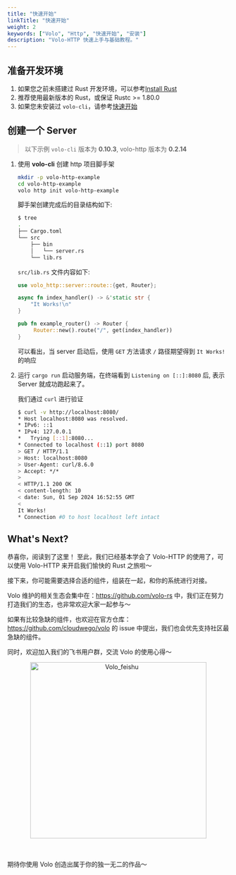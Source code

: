 ```yaml
---
title: "快速开始"
linkTitle: "快速开始"
weight: 2
keywords: ["Volo", "Http", "快速开始", "安装"]
description: "Volo-HTTP 快速上手与基础教程。"
---
```


## 准备开发环境

1. 如果您之前未搭建过 Rust 开发环境，可以参考[Install Rust](https://www.rust-lang.org/tools/install)
2. 推荐使用最新版本的 Rust，或保证 Rustc >= 1.80.0
3. 如果您未安装过 `volo-cli`，请参考[快速开始](https://www.cloudwego.io/zh/docs/volo/cli/getting-started/)

## 创建一个 Server

> 以下示例 `volo-cli` 版本为 **0.10.3**, volo-http 版本为 **0.2.14**

1. 使用 **volo-cli** 创建 http 项目脚手架

   ```bash
   mkdir -p volo-http-example
   cd volo-http-example
   volo http init volo-http-example
   ```

   脚手架创建完成后的目录结构如下:

   ```bash
   $ tree
   .
   ├── Cargo.toml
   └── src
       ├── bin
       │   └── server.rs
       └── lib.rs
   ```

   `src/lib.rs` 文件内容如下:

   ```rust
   use volo_http::server::route::{get, Router};

   async fn index_handler() -> &'static str {
       "It Works!\n"
   }

   pub fn example_router() -> Router {
        Router::new().route("/", get(index_handler))
   }
   ```

   可以看出，当 server 启动后，使用 `GET` 方法请求 `/` 路径期望得到 `It Works!` 的响应

2. 运行 `cargo run` 启动服务端，在终端看到 `Listening on [::]:8080` 后, 表示 Server 就成功跑起来了。
   
   我们通过 `curl` 进行验证

   ```bash
   $ curl -v http://localhost:8080/
   * Host localhost:8080 was resolved.
   * IPv6: ::1
   * IPv4: 127.0.0.1
   *   Trying [::1]:8080...
   * Connected to localhost (::1) port 8080
   > GET / HTTP/1.1
   > Host: localhost:8080
   > User-Agent: curl/8.6.0
   > Accept: */*
   >
   < HTTP/1.1 200 OK
   < content-length: 10
   < date: Sun, 01 Sep 2024 16:52:55 GMT
   <
   It Works!
   * Connection #0 to host localhost left intact
   ```

## What's Next?

恭喜你，阅读到了这里！ 至此，我们已经基本学会了 Volo-HTTP 的使用了，可以使用 Volo-HTTP 来开启我们愉快的 Rust 之旅啦～

接下来，你可能需要选择合适的组件，组装在一起，和你的系统进行对接。

Volo 维护的相关生态会集中在：<https://github.com/volo-rs> 中，我们正在努力打造我们的生态，也非常欢迎大家一起参与～

如果有比较急缺的组件，也欢迎在官方仓库：<https://github.com/cloudwego/volo> 的 issue 中提出，我们也会优先支持社区最急缺的组件。

同时，欢迎加入我们的飞书用户群，交流 Volo 的使用心得～

<div align="center">
<img src="/img/docs/feishu_group_volo.png" width="400" alt="Volo_feishu" />
</div>
<br/><br/>

期待你使用 Volo 创造出属于你的独一无二的作品～
